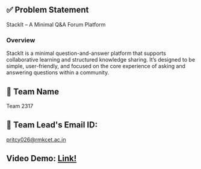 ## ✅ Problem Statement
StackIt – A Minimal Q&A Forum Platform
### Overview
StackIt is a minimal question-and-answer platform that supports collaborative
learning and structured knowledge sharing. It’s designed to be simple, user-friendly,
and focused on the core experience of asking and answering questions within a
community.

## 👥 Team Name 
Team 2317

## 📧 Team Lead's Email ID: 
pritcy026@rmkcet.ac.in

## Video Demo: [Link!](https://drive.google.com/file/d/1tgeKCZcpFk-YWYPvEVLHoKxZH48sVPRT/view?usp=sharing)
